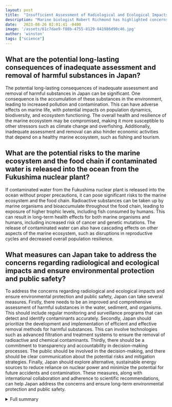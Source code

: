 ```yaml
---
layout: post
title:  "Insufficient Assessment of Radiological and Ecological Impacts in Japan Raises Concerns"
description: "Marine biologist Robert Richmond has highlighted concerns regarding the insufficient assessment of radiological and ecological impacts in Japan. The current assessment fails to detect and remove harmful substances from the water, sediment, and organisms, raising concerns about the inability to reverse negative impacts."
date:   2023-08-26 02:01:41 -0400
image: '/assets/61c7dae9-f80b-4755-8129-841986d90c46.jpg'
author: 'winston'
tags: ["science"]
---
```


## What are the potential long-lasting consequences of inadequate assessment and removal of harmful substances in Japan?
The potential long-lasting consequences of inadequate assessment and removal of harmful substances in Japan can be significant. One consequence is the accumulation of these substances in the environment, leading to increased pollution and contamination. This can have adverse effects on marine life, with potential impacts on population dynamics, biodiversity, and ecosystem functioning. The overall health and resilience of the marine ecosystem may be compromised, making it more susceptible to other stressors such as climate change and overfishing. Additionally, inadequate assessment and removal can also hinder economic activities that depend on a healthy marine ecosystem, such as fishing and tourism.

## What are the potential risks to the marine ecosystem and the food chain if contaminated water is released into the ocean from the Fukushima nuclear plant?
If contaminated water from the Fukushima nuclear plant is released into the ocean without proper precautions, it can pose significant risks to the marine ecosystem and the food chain. Radioactive substances can be taken up by marine organisms and bioaccumulate throughout the food chain, leading to exposure of higher trophic levels, including fish consumed by humans. This can result in long-term health effects for both marine organisms and humans, including increased risk of cancer and genetic mutations. The release of contaminated water can also have cascading effects on other aspects of the marine ecosystem, such as disruptions in reproductive cycles and decreased overall population resilience.

## What measures can Japan take to address the concerns regarding radiological and ecological impacts and ensure environmental protection and public safety?
To address the concerns regarding radiological and ecological impacts and ensure environmental protection and public safety, Japan can take several measures. Firstly, there needs to be an improved and comprehensive assessment of harmful substances in the water, sediment, and organisms. This should include regular monitoring and surveillance programs that can detect and identify contaminants accurately. Secondly, Japan should prioritize the development and implementation of efficient and effective removal methods for harmful substances. This can involve technologies such as advanced filtration and treatment systems to ensure the removal of radioactive and chemical contaminants. Thirdly, there should be a commitment to transparency and accountability in decision-making processes. The public should be involved in the decision-making, and there should be clear communication about the potential risks and mitigation strategies. Finally, Japan should explore alternative, sustainable energy sources to reduce reliance on nuclear power and minimize the potential for future accidents and contamination. These measures, along with international collaboration and adherence to scientific recommendations, can help Japan address the concerns and ensure long-term environmental protection and public safety.


<details>
        <summary>Full summary</summary>
<p>Marine biologist Robert Richmond from the University of Hawaii has highlighted concerns regarding the insufficient assessment of radiological and ecological impacts in Japan. The assessment fails to detect and remove harmful substances from the water, sediment, and organisms, raising concerns about the inability to reverse negative impacts once they occur. This issue has become even more contentious due to Japan's decision to release contaminated water from the Fukushima nuclear plant into the ocean.</p>
<p>As per the current assessment, the detection and removal of harmful substances from the water, sediment, and organisms in Japan are inadequate. This insufficiency poses a significant risk to the marine ecosystem and the safety of the food chain. If harmful substances are not properly identified and removed, they can accumulate in marine organisms and pose a threat to human health when consumed.</p>
<p>The inability to reverse negative impacts once they occur is another major concern highlighted by Richmond. Once harmful substances enter the environment, it becomes challenging to mitigate their effects. The long-lasting consequences can affect not only the immediate area but can also spread and impact neighboring regions and ecosystems.</p>
<p>A controversial decision has further intensified the concerns surrounding radiological and ecological impacts in Japan. Japan has announced its plan to release contaminated water from the Fukushima nuclear plant into the ocean. This move prompted widespread criticism and raised questions about the potential consequences of such an action. While Japan claims that the treated water will be safe, many remain skeptical about its actual impact on the marine environment and the potential risks to human health.</p>
<p>In conclusion, the insufficient assessment of radiological and ecological impacts in Japan is a matter of great concern. The current approach fails to detect and remove harmful substances adequately, posing risks to the marine ecosystem and the food chain. The decision to release contaminated water from the Fukushima nuclear plant into the ocean has further heightened these concerns. It is crucial for Japan to address these issues urgently and ensure thorough assessments that prioritize environmental protection and public safety.</p>
</details>